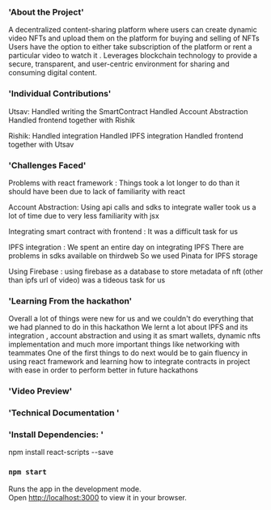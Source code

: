 ### 'About the Project'
A decentralized content-sharing platform where users can create dynamic video NFTs and upload them on the platform for buying and selling of NFTs
Users have the option to either take subscription of the platform or rent a particular video to watch it .
Leverages blockchain technology to provide a secure, transparent, and user-centric environment for sharing and consuming digital content. 

### 'Individual Contributions'
Utsav:
Handled writing the SmartContract
Handled Account Abstraction
Handled frontend together with Rishik

Rishik:
Handled integration 
Handled IPFS integration
Handled frontend together with Utsav

### 'Challenges Faced'
Problems with react framework :
Things took a lot longer to do than it should have been due to lack of familiarity with react 

Account Abstraction: 
Using api calls and sdks to integrate waller took us a lot of time due to very less familiarity with jsx 

Integrating smart contract with frontend  : 
It was a difficult task for us 

IPFS integration : 
We spent an entire day on integrating IPFS 
There are problems in sdks available on thirdweb
So we used Pinata for IPFS storage

Using Firebase :
using firebase as a database to store metadata of nft (other than ipfs url of video) was a tideous task for us


### 'Learning From the hackathon'
Overall a lot of things were new for us and we couldn't do everything that we had planned to do in this hackathon
We lernt a lot about IPFS and its integration  , account abstraction and using it as smart wallets, dynamic nfts implementation and much more important things like networking with teammates
One of the first things to do next would be to gain fluency in using react framework and learning how to integrate contracts in project with ease in order to perform better in future hackathons

### 'Video Preview'

### 'Technical Documentation ' 
### 'Install Dependencies: '
npm install react-scripts --save

### `npm start`

Runs the app in the development mode.\
Open [http://localhost:3000](http://localhost:3000) to view it in your browser.

